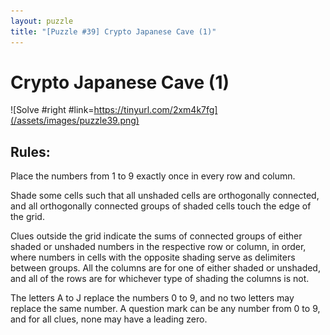 ```yaml
---
layout: puzzle
title: "[Puzzle #39] Crypto Japanese Cave (1)"
---
```


# Crypto Japanese Cave (1)

![Solve #right #link=https://tinyurl.com/2xm4k7fg](/assets/images/puzzle39.png)

## Rules:

Place the numbers from 1 to 9 exactly once in every row and column.

Shade some cells such that all unshaded cells are orthogonally connected, and all orthogonally connected groups of shaded cells touch the edge of the grid.

Clues outside the grid indicate the sums of connected groups of either shaded or unshaded numbers in the respective row or column, in order, where numbers in cells with the opposite shading serve as delimiters between groups. All the columns are for one of either shaded or unshaded, and all of the rows are for whichever type of shading the columns is not.

The letters A to J replace the numbers 0 to 9, and no two letters may replace the same number. A question mark can be any number from 0 to 9, and for all clues, none may have a leading zero. 
